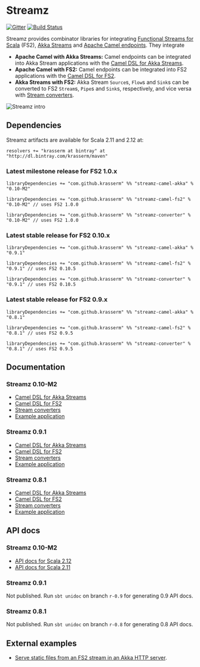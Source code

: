 Streamz
=======

[![Gitter](https://badges.gitter.im/krasserm/streamz.svg)](https://gitter.im/krasserm/streamz?utm_source=badge&utm_medium=badge&utm_campaign=pr-badge)
[![Build Status](https://travis-ci.org/krasserm/streamz.svg?branch=master)](https://travis-ci.org/krasserm/streamz)

Streamz provides combinator libraries for integrating [Functional Streams for Scala](https://github.com/functional-streams-for-scala/fs2) (FS2), [Akka Streams](http://doc.akka.io/docs/akka/2.4/scala/stream/index.html) and [Apache Camel endpoints](http://camel.apache.org/components.html). They integrate

- **Apache Camel with Akka Streams:** Camel endpoints can be integrated into Akka Stream applications with the [Camel DSL for Akka Streams](streamz-camel-akka/README.md).
- **Apache Camel with FS2:** Camel endpoints can be integrated into FS2 applications with the [Camel DSL for FS2](streamz-camel-fs2/README.md).
- **Akka Streams with FS2:** Akka Stream `Source`s, `Flow`s and `Sink`s can be converted to FS2 `Stream`s, `Pipe`s and `Sink`s, respectively, and vice versa with [Stream converters](streamz-converter/README.md).

![Streamz intro](images/streamz-intro.png)

Dependencies
------------

Streamz artifacts are available for Scala 2.11 and 2.12 at:

    resolvers += "krasserm at bintray" at "http://dl.bintray.com/krasserm/maven"

### Latest milestone release for FS2 1.0.x

    libraryDependencies += "com.github.krasserm" %% "streamz-camel-akka" % "0.10-M2"

    libraryDependencies += "com.github.krasserm" %% "streamz-camel-fs2" % "0.10-M2" // uses FS2 1.0.0

    libraryDependencies += "com.github.krasserm" %% "streamz-converter" % "0.10-M2" // uses FS2 1.0.0

### Latest stable release for FS2 0.10.x

    libraryDependencies += "com.github.krasserm" %% "streamz-camel-akka" % "0.9.1"

    libraryDependencies += "com.github.krasserm" %% "streamz-camel-fs2" % "0.9.1" // uses FS2 0.10.5

    libraryDependencies += "com.github.krasserm" %% "streamz-converter" % "0.9.1" // uses FS2 0.10.5

### Latest stable release for FS2 0.9.x

    libraryDependencies += "com.github.krasserm" %% "streamz-camel-akka" % "0.8.1"

    libraryDependencies += "com.github.krasserm" %% "streamz-camel-fs2" % "0.8.1" // uses FS2 0.9.5

    libraryDependencies += "com.github.krasserm" %% "streamz-converter" % "0.8.1" // uses FS2 0.9.5

Documentation
-------------

### Streamz 0.10-M2

- [Camel DSL for Akka Streams](streamz-camel-akka/README.md)
- [Camel DSL for FS2](streamz-camel-fs2/README.md)
- [Stream converters](streamz-converter/README.md)
- [Example application](streamz-examples/README.md)

### Streamz 0.9.1

- [Camel DSL for Akka Streams](https://github.com/krasserm/streamz/blob/v-0.9.1/streamz-camel-akka/README.md)
- [Camel DSL for FS2](https://github.com/krasserm/streamz/blob/v-0.9.1/streamz-camel-fs2/README.md)
- [Stream converters](https://github.com/krasserm/streamz/blob/v-0.9.1/streamz-converter/README.md)
- [Example application](https://github.com/krasserm/streamz/blob/v-0.9.1/streamz-examples/README.md)

### Streamz 0.8.1

- [Camel DSL for Akka Streams](https://github.com/krasserm/streamz/blob/v-0.8.1/streamz-camel-akka/README.md)
- [Camel DSL for FS2](https://github.com/krasserm/streamz/blob/v-0.8.1/streamz-camel-fs2/README.md)
- [Stream converters](https://github.com/krasserm/streamz/blob/v-0.8.1/streamz-converter/README.md)
- [Example application](https://github.com/krasserm/streamz/blob/v-0.8.1/streamz-examples/README.md)

API docs
--------

### Streamz 0.10-M2

- [API docs for Scala 2.12](http://krasserm.github.io/streamz/scala-2.12/unidoc/index.html)
- [API docs for Scala 2.11](http://krasserm.github.io/streamz/scala-2.11/unidoc/index.html)

### Streamz 0.9.1

Not published. Run `sbt unidoc` on branch `r-0.9` for generating 0.9 API docs. 

### Streamz 0.8.1

Not published. Run `sbt unidoc` on branch `r-0.8` for generating 0.8 API docs. 

External examples
-----------------

- [Serve static files from an FS2 stream in an Akka HTTP server](https://gist.github.com/bmc/2db513245a4d7213ba7aba4f67723d12).
